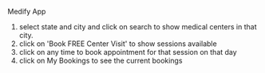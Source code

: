 Medify App

1) select state and city and click on search to show medical centers in that city.
2) click on 'Book FREE Center Visit' to show sessions available
3) click on any time to book appointment for that session on that day
4) click on My Bookings to see the current bookings
